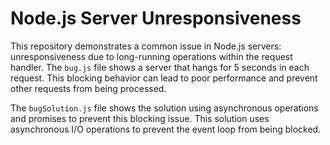 # Node.js Server Unresponsiveness

This repository demonstrates a common issue in Node.js servers: unresponsiveness due to long-running operations within the request handler.  The `bug.js` file shows a server that hangs for 5 seconds in each request.  This blocking behavior can lead to poor performance and prevent other requests from being processed.

The `bugSolution.js` file shows the solution using asynchronous operations and promises to prevent this blocking issue. This solution uses asynchronous I/O operations to prevent the event loop from being blocked.